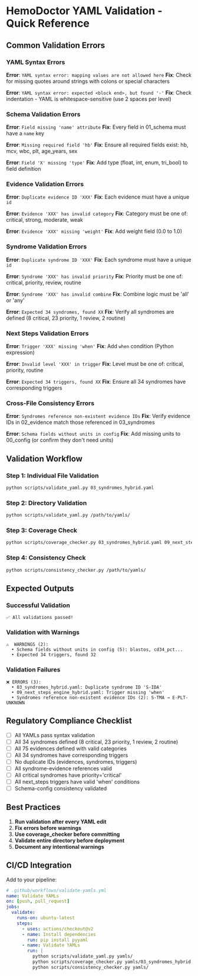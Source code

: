 # HemoDoctor YAML Validation - Quick Reference

## Common Validation Errors

### YAML Syntax Errors

**Error**: `YAML syntax error: mapping values are not allowed here`
**Fix**: Check for missing quotes around strings with colons or special characters

**Error**: `YAML syntax error: expected <block end>, but found '-'`
**Fix**: Check indentation - YAML is whitespace-sensitive (use 2 spaces per level)

### Schema Validation Errors

**Error**: `Field missing 'name' attribute`
**Fix**: Every field in 01_schema must have a `name` key

**Error**: `Missing required field 'hb'`
**Fix**: Ensure all required fields exist: hb, mcv, wbc, plt, age_years, sex

**Error**: `Field 'X' missing 'type'`
**Fix**: Add type (float, int, enum, tri_bool) to field definition

### Evidence Validation Errors

**Error**: `Duplicate evidence ID 'XXX'`
**Fix**: Each evidence must have a unique `id`

**Error**: `Evidence 'XXX' has invalid category`
**Fix**: Category must be one of: critical, strong, moderate, weak

**Error**: `Evidence 'XXX' missing 'weight'`
**Fix**: Add weight field (0.0 to 1.0)

### Syndrome Validation Errors

**Error**: `Duplicate syndrome ID 'XXX'`
**Fix**: Each syndrome must have a unique `id`

**Error**: `Syndrome 'XXX' has invalid priority`
**Fix**: Priority must be one of: critical, priority, review, routine

**Error**: `Syndrome 'XXX' has invalid combine`
**Fix**: Combine logic must be 'all' or 'any'

**Error**: `Expected 34 syndromes, found XX`
**Fix**: Verify all syndromes are defined (8 critical, 23 priority, 1 review, 2 routine)

### Next Steps Validation Errors

**Error**: `Trigger 'XXX' missing 'when'`
**Fix**: Add `when` condition (Python expression)

**Error**: `Invalid level 'XXX' in trigger`
**Fix**: Level must be one of: critical, priority, routine

**Error**: `Expected 34 triggers, found XX`
**Fix**: Ensure all 34 syndromes have corresponding triggers

### Cross-File Consistency Errors

**Error**: `Syndromes reference non-existent evidence IDs`
**Fix**: Verify evidence IDs in 02_evidence match those referenced in 03_syndromes

**Error**: `Schema fields without units in config`
**Fix**: Add missing units to 00_config (or confirm they don't need units)

## Validation Workflow

### Step 1: Individual File Validation
```bash
python scripts/validate_yaml.py 03_syndromes_hybrid.yaml
```

### Step 2: Directory Validation
```bash
python scripts/validate_yaml.py /path/to/yamls/
```

### Step 3: Coverage Check
```bash
python scripts/coverage_checker.py 03_syndromes_hybrid.yaml 09_next_steps_engine_hybrid.yaml
```

### Step 4: Consistency Check
```bash
python scripts/consistency_checker.py /path/to/yamls/
```

## Expected Outputs

### Successful Validation
```
✅ All validations passed!
```

### Validation with Warnings
```
⚠️  WARNINGS (2):
  • Schema fields without units in config (5): blastos, cd34_pct...
  • Expected 34 triggers, found 32
```

### Validation Failures
```
❌ ERRORS (3):
  • 03_syndromes_hybrid.yaml: Duplicate syndrome ID 'S-IDA'
  • 09_next_steps_engine_hybrid.yaml: Trigger missing 'when'
  • Syndromes reference non-existent evidence IDs (2): S-TMA → E-PLT-UNKNOWN
```

## Regulatory Compliance Checklist

- [ ] All YAMLs pass syntax validation
- [ ] All 34 syndromes defined (8 critical, 23 priority, 1 review, 2 routine)
- [ ] All 75 evidences defined with valid categories
- [ ] All 34 syndromes have corresponding triggers
- [ ] No duplicate IDs (evidences, syndromes, triggers)
- [ ] All syndrome-evidence references valid
- [ ] All critical syndromes have priority='critical'
- [ ] All next_steps triggers have valid 'when' conditions
- [ ] Schema-config consistency validated

## Best Practices

1. **Run validation after every YAML edit**
2. **Fix errors before warnings**
3. **Use coverage_checker before committing**
4. **Validate entire directory before deployment**
5. **Document any intentional warnings**

## CI/CD Integration

Add to your pipeline:

```yaml
# .github/workflows/validate-yamls.yml
name: Validate YAMLs
on: [push, pull_request]
jobs:
  validate:
    runs-on: ubuntu-latest
    steps:
      - uses: actions/checkout@v2
      - name: Install dependencies
        run: pip install pyyaml
      - name: Validate YAMLs
        run: |
          python scripts/validate_yaml.py yamls/
          python scripts/coverage_checker.py yamls/03_syndromes_hybrid.yaml yamls/09_next_steps_engine_hybrid.yaml
          python scripts/consistency_checker.py yamls/
```
